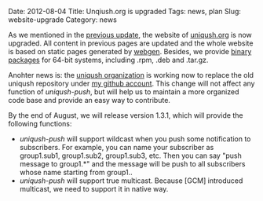 Date: 2012-08-04
Title: Unqiush.org is upgraded
Tags: news, plan
Slug: website-upgrade
Category: news

As we mentioned in the [previous update], the website of [uniqush.org] is now upgraded. All content in previous pages are updated and the whole website is based on static pages generated by [webgen]. Besides, we provide [binary packages] for 64-bit systems, including .rpm, .deb and .tar.gz.

Anohter news is: the [uniqush organization] is working now to replace the old uniqush repository under [my github account]. This change will not affect any function of *uniqush-push*, but will help us to maintain a more organized code base and provide an easy way to contribute.

By the end of August, we will release version 1.3.1, which will provide the following functions:

- *uniqush-push* will support wildcast when you push some notification to subscribers. For example, you can name your subscriber as group1.sub1, group1.sub2, group1.sub3, etc. Then you can say "push message to group1.\*" and the message will be push to all subscribers whose name starting from group1..
- *uniqush-push* will support true multicast. Because [GCM] introduced multicast, we need to support it in native way.

[previous update]: update-2012-07-31.html
[uniqush.org]: http://uniqush.org
[webgen]: http://webgen.rubyforge.org/
[uniqush organization]: http://github.com/uniqush
[my github account]: http://github.com/monnand
[binary packages]: http://uniqush.org/downloads.html

